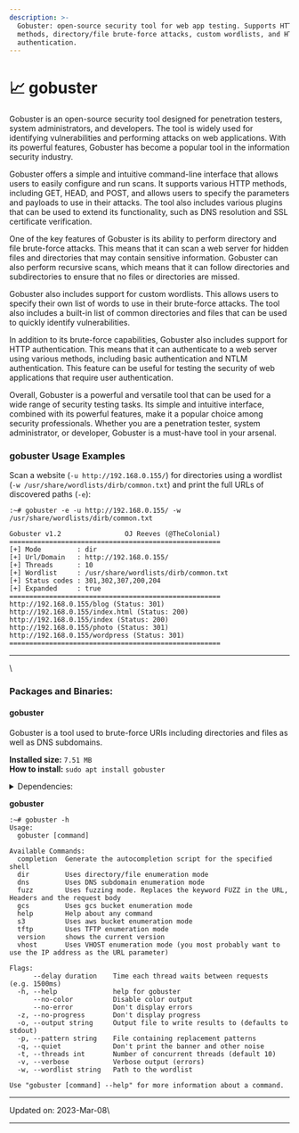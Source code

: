 ```yaml
---
description: >-
  Gobuster: open-source security tool for web app testing. Supports HTTP
  methods, directory/file brute-force attacks, custom wordlists, and HTTP
  authentication.
---
```


# 📈 gobuster

Gobuster is an open-source security tool designed for penetration testers, system administrators, and developers. The tool is widely used for identifying vulnerabilities and performing attacks on web applications. With its powerful features, Gobuster has become a popular tool in the information security industry.

Gobuster offers a simple and intuitive command-line interface that allows users to easily configure and run scans. It supports various HTTP methods, including GET, HEAD, and POST, and allows users to specify the parameters and payloads to use in their attacks. The tool also includes various plugins that can be used to extend its functionality, such as DNS resolution and SSL certificate verification.

One of the key features of Gobuster is its ability to perform directory and file brute-force attacks. This means that it can scan a web server for hidden files and directories that may contain sensitive information. Gobuster can also perform recursive scans, which means that it can follow directories and subdirectories to ensure that no files or directories are missed.

Gobuster also includes support for custom wordlists. This allows users to specify their own list of words to use in their brute-force attacks. The tool also includes a built-in list of common directories and files that can be used to quickly identify vulnerabilities.

In addition to its brute-force capabilities, Gobuster also includes support for HTTP authentication. This means that it can authenticate to a web server using various methods, including basic authentication and NTLM authentication. This feature can be useful for testing the security of web applications that require user authentication.

Overall, Gobuster is a powerful and versatile tool that can be used for a wide range of security testing tasks. Its simple and intuitive interface, combined with its powerful features, make it a popular choice among security professionals. Whether you are a penetration tester, system administrator, or developer, Gobuster is a must-have tool in your arsenal.

### gobuster Usage Examples <a href="#gobuster-usage-examples" id="gobuster-usage-examples"></a>

Scan a website (`-u http://192.168.0.155/`) for directories using a wordlist (`-w /usr/share/wordlists/dirb/common.txt`) and print the full URLs of discovered paths (`-e`):

```
:~# gobuster -e -u http://192.168.0.155/ -w /usr/share/wordlists/dirb/common.txt

Gobuster v1.2                OJ Reeves (@TheColonial)
=====================================================
[+] Mode         : dir
[+] Url/Domain   : http://192.168.0.155/
[+] Threads      : 10
[+] Wordlist     : /usr/share/wordlists/dirb/common.txt
[+] Status codes : 301,302,307,200,204
[+] Expanded     : true
=====================================================
http://192.168.0.155/blog (Status: 301)
http://192.168.0.155/index.html (Status: 200)
http://192.168.0.155/index (Status: 200)
http://192.168.0.155/photo (Status: 301)
http://192.168.0.155/wordpress (Status: 301)
=====================================================
```

***

\


### Packages and Binaries:

#### gobuster <a href="#gobuster" id="gobuster"></a>

Gobuster is a tool used to brute-force URIs including directories and files as well as DNS subdomains.

**Installed size:** `7.51 MB`\
**How to install:** `sudo apt install gobuster`

<details>

<summary>Dependencies:</summary>

* libc6

</details>

**gobuster**

```
:~# gobuster -h
Usage:
  gobuster [command]

Available Commands:
  completion  Generate the autocompletion script for the specified shell
  dir         Uses directory/file enumeration mode
  dns         Uses DNS subdomain enumeration mode
  fuzz        Uses fuzzing mode. Replaces the keyword FUZZ in the URL, Headers and the request body
  gcs         Uses gcs bucket enumeration mode
  help        Help about any command
  s3          Uses aws bucket enumeration mode
  tftp        Uses TFTP enumeration mode
  version     shows the current version
  vhost       Uses VHOST enumeration mode (you most probably want to use the IP address as the URL parameter)

Flags:
      --delay duration    Time each thread waits between requests (e.g. 1500ms)
  -h, --help              help for gobuster
      --no-color          Disable color output
      --no-error          Don't display errors
  -z, --no-progress       Don't display progress
  -o, --output string     Output file to write results to (defaults to stdout)
  -p, --pattern string    File containing replacement patterns
  -q, --quiet             Don't print the banner and other noise
  -t, --threads int       Number of concurrent threads (default 10)
  -v, --verbose           Verbose output (errors)
  -w, --wordlist string   Path to the wordlist

Use "gobuster [command] --help" for more information about a command.
```

***

Updated on: 2023-Mar-08\


***
